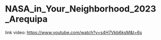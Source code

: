 # NASA_in_Your_Neighborhood_2023_Arequipa
link video: https://www.youtube.com/watch?v=s4H7Vkb6ksM&t=6s

